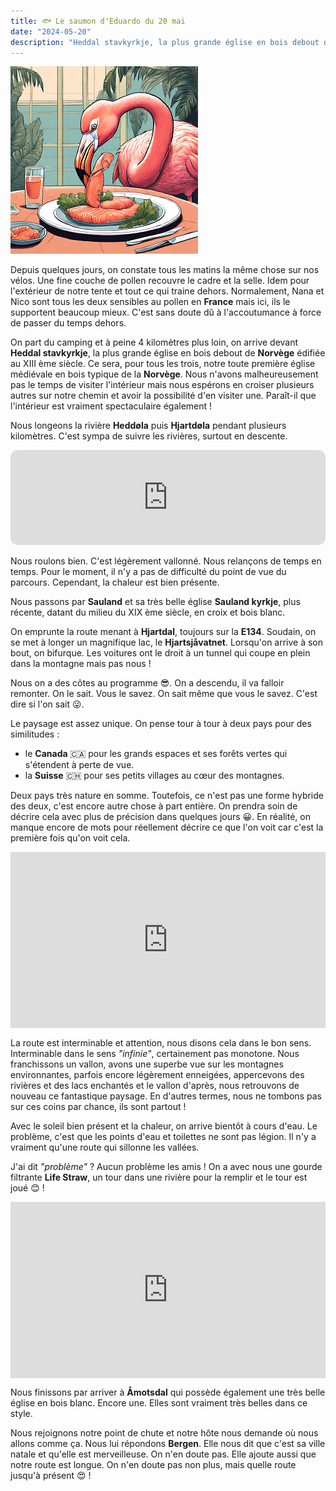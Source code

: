 ```yaml
---
title: 🐟 Le saumon d'Eduardo du 20 mai
date: "2024-05-20"
description: "Heddal stavkyrkje, la plus grande église en bois debout de Norvège !"
---
```


![Saumon d'Eduardo](../saumon_eduardo.png)

Depuis quelques jours, on constate tous les matins la même chose sur nos vélos. Une fine couche de pollen recouvre le cadre et la selle. Idem pour l'extérieur de notre tente et tout ce qui traine dehors. Normalement, Nana et Nico sont tous les deux sensibles au pollen en **France** mais ici, ils le supportent beaucoup mieux. C'est sans doute dû à l'accoutumance à force de passer du temps dehors.

On part du camping et à peine 4 kilomètres plus loin, on arrive devant **Heddal stavkyrkje**, la plus grande église en bois debout de **Norvège** édifiée au XIII ème siècle. Ce sera, pour tous les trois, notre toute première église médiévale en bois typique de la **Norvège**. Nous n'avons malheureusement pas le temps de visiter l'intérieur mais nous espérons en croiser plusieurs autres sur notre chemin et avoir la possibilité d'en visiter une. Paraît-il que l'intérieur est vraiment spectaculaire également !

Nous longeons la rivière **Heddøla** puis **Hjartdøla** pendant plusieurs kilomètres. C'est sympa de suivre les rivières, surtout en descente. 

<iframe style="border-radius:12px" src="https://open.spotify.com/embed/track/6UAgnw2w3AVwLg1p7sE7v4?utm_source=generator&theme=0" width="100%" height="152" frameBorder="0" allow="autoplay; clipboard-write; encrypted-media; picture-in-picture" loading="lazy"></iframe>

Nous roulons bien. C'est légèrement vallonné. Nous relançons de temps en temps. Pour le moment, il n'y a pas de difficulté du point de vue du parcours. Cependant, la chaleur est bien présente. 

Nous passons par **Sauland** et sa très belle église **Sauland kyrkje**, plus récente, datant du milieu du XIX ème siècle, en croix et bois blanc.

On emprunte la route menant à **Hjartdal**, toujours sur la **E134**. Soudain, on se met à longer un magnifique lac, le **Hjartsjåvatnet**. Lorsqu'on arrive à son bout, on bifurque. Les voitures ont le droit à un tunnel qui coupe en plein dans la montagne mais pas nous ! 

Nous on a des côtes au programme 😎. On a descendu, il va falloir remonter. On le sait. Vous le savez. On sait même que vous le savez. C'est dire si l'on sait 😜.

Le paysage est assez unique. On pense tour à tour à deux pays pour des similitudes :
- le **Canada** 🇨🇦 pour les grands espaces et ses forêts vertes qui s'étendent à perte de vue.
- la **Suisse** 🇨🇭 pour ses petits villages au cœur des montagnes.

Deux pays très nature en somme. Toutefois, ce n'est pas une forme hybride des deux, c'est encore autre chose à part entière. On prendra soin de décrire cela avec plus de précision dans quelques jours 😀. En réalité, on manque encore de mots pour réellement décrire ce que l'on voit car c'est la première fois qu'on voit cela.

<div style="width: 100%; height: 0; position: relative; padding-bottom: 56%;"><iframe src="https://giphy.com/embed/Fkmgse8OMKn9C" style="top: 0; left: 0; width: 100%; height: 100%; position: absolute; border: 0;" allowfullscreen scrolling="no" allow="encrypted-media;" class="giphy-embed"></iframe></div>

La route est interminable et attention, nous disons cela dans le bon sens. Interminable dans le sens *"infinie"*, certainement pas monotone. Nous franchissons un vallon, avons une superbe vue sur les montagnes environnantes, parfois encore légèrement enneigées, appercevons des rivières et des lacs enchantés et le vallon d'après, nous retrouvons de nouveau ce fantastique paysage. En d'autres termes, nous ne tombons pas sur ces coins par chance, ils sont partout !

Avec le soleil bien présent et la chaleur, on arrive bientôt à cours d'eau. Le problème, c'est que les points d'eau et toilettes ne sont pas légion. Il n'y a vraiment qu'une route qui sillonne les vallées.

J'ai dit *"problème"* ? Aucun problème les amis ! On a avec nous une gourde filtrante **Life Straw**, un tour dans une rivière pour la remplir et le tour est joué 😊 !

<div style="width: 100%; height: 0; position: relative; padding-bottom: 56%;"><iframe src="https://giphy.com/embed/MtWJ2pJx7CbJe" style="top: 0; left: 0; width: 100%; height: 100%; position: absolute; border: 0;" allowfullscreen scrolling="no" allow="encrypted-media;" class="giphy-embed"></iframe></div> 
 
Nous finissons par arriver à **Åmotsdal** qui possède également une très belle église en bois blanc. Encore une. Elles sont vraiment très belles dans ce style.

Nous rejoignons notre point de chute et notre hôte nous demande où nous allons comme ça. Nous lui répondons **Bergen**. Elle nous dit que c'est sa ville natale et qu'elle est merveilleuse. On n'en doute pas. Elle ajoute aussi que notre route est longue. On n'en doute pas non plus, mais quelle route jusqu'à présent 😍 !
 